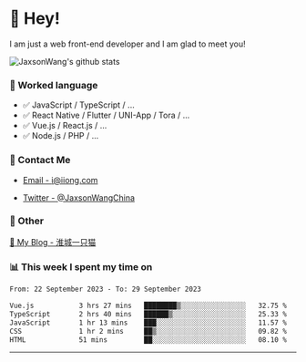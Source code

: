 # 👋 Hey!

I am just a web front-end developer and I am glad to meet you!

![JaxsonWang's github stats](https://github-readme-stats.vercel.app/api?username=JaxsonWang&&show_icons=true&&title_color=1abc9c&&icon_color=1abc9c)


### 📝 Worked language

- ✅ JavaScript / TypeScript / ...
- ✅ React Native / Flutter / UNI-App / Tora / ...
- ✅ Vue.js / React.js / ...
- ✅ Node.js / PHP / ...

### 📮 Contact Me

- [Email - i@iiong.com](mailto:i@iiong.com)

- [Twitter - @JaxsonWangChina](https://twitter.com/JaxsonWangChina)

### 🤪 Other

[📌 My Blog - 淮城一只猫](https://iiong.com)

### 📊 This week I spent my time on

<!--START_SECTION:waka-->

```txt
From: 22 September 2023 - To: 29 September 2023

Vue.js           3 hrs 27 mins   ████████▒░░░░░░░░░░░░░░░░   32.75 %
TypeScript       2 hrs 40 mins   ██████▒░░░░░░░░░░░░░░░░░░   25.33 %
JavaScript       1 hr 13 mins    ███░░░░░░░░░░░░░░░░░░░░░░   11.57 %
CSS              1 hr 2 mins     ██▒░░░░░░░░░░░░░░░░░░░░░░   09.82 %
HTML             51 mins         ██░░░░░░░░░░░░░░░░░░░░░░░   08.10 %
```

<!--END_SECTION:waka-->

---
